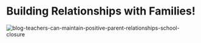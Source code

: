 <h1> Building Relationships with Families!</h1> 

![blog-teachers-can-maintain-positive-parent-relationships-school-closure](https://user-images.githubusercontent.com/105298169/167674602-bbad06e7-fac1-4b28-8f49-75c80740e40b.png)

